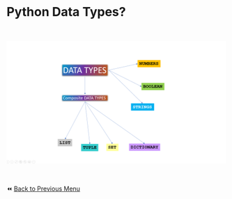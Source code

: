 &nbsp;

&nbsp;

# Python Data Types?

&nbsp;

![Python Datatypes](../img/Datatypes.png)

&nbsp;

:rewind: [Back to Previous Menu](https://github.com/kumar1987an/Python_Sept2021_Tutorials/tree/root/Basics/5_Data_Types)
